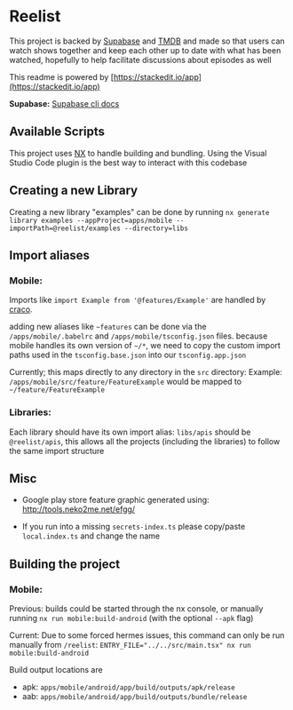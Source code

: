 
  

#  Reelist
This project is backed by [Supabase](https://supabase.com/) and [TMDB](https://www.themoviedb.org/) and made so that users can watch shows together and keep each other up to date with what has been watched, hopefully to help facilitate discussions about episodes as well

  This readme is powered by [https://stackedit.io/app](https://stackedit.io/app)

  

**Supabase:** [Supabase cli docs](https://supabase.com/docs/reference/cli/installing-and-updating)

  

## Available Scripts

This project uses [NX](https://nx.dev/) to handle building and bundling. Using the Visual Studio Code plugin is the best way to interact with this codebase

## Creating a new Library
Creating a new library "examples" can be done by running
`nx generate library examples --appProject=apps/mobile --importPath=@reelist/examples --directory=libs` 

## Import aliases

###  Mobile:

Imports like `import Example from '@features/Example'` are handled by [craco](https://www.npmjs.com/package/@craco/craco).

adding new aliases like `~features` can be done via the `/apps/mobile/.babelrc` and `/apps/mobile/tsconfig.json` files.
because mobile handles its own version of `~/*`, we need to copy the custom import paths used in the `tsconfig.base.json` into our `tsconfig.app.json`

Currently; this maps directly to any directory in the `src` directory: Example: `/apps/mobile/src/feature/FeatureExample`  would be mapped to `~/feature/FeatureExample`

### Libraries: 

Each library should have its own import alias: `libs/apis` should be `@reelist/apis`, this allows all the projects (including the libraries) to follow the same import structure 

  ## Misc

- Google play store feature graphic generated using: http://tools.neko2me.net/efgg/

- If you run into a missing `secrets-index.ts` please copy/paste `local.index.ts` and change the name

## Building the project

### Mobile:

Previous: builds could be started through the nx console, or manually running `nx run mobile:build-android` (with the optional `--apk` flag)

Current: Due to some forced hermes issues, this command can only be run manually from `/reelist`: `ENTRY_FILE="../../src/main.tsx" nx run mobile:build-android` 

Build output locations are  
- apk: `apps/mobile/android/app/build/outputs/apk/release`
- aab: `apps/mobile/android/app/build/outputs/bundle/release`
